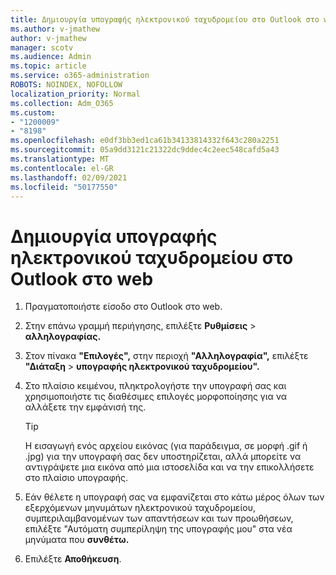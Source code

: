 ```yaml
---
title: Δημιουργία υπογραφής ηλεκτρονικού ταχυδρομείου στο Outlook στο web
ms.author: v-jmathew
author: v-jmathew
manager: scotv
ms.audience: Admin
ms.topic: article
ms.service: o365-administration
ROBOTS: NOINDEX, NOFOLLOW
localization_priority: Normal
ms.collection: Adm_O365
ms.custom:
- "1200009"
- "8198"
ms.openlocfilehash: e0df3bb3ed1ca61b34133814332f643c280a2251
ms.sourcegitcommit: 05a9dd3121c21322dc9ddec4c2eec548cafd5a43
ms.translationtype: MT
ms.contentlocale: el-GR
ms.lasthandoff: 02/09/2021
ms.locfileid: "50177550"
---
```

# <a name="create-email-signature-in-outlook-on-the-web"></a>Δημιουργία υπογραφής ηλεκτρονικού ταχυδρομείου στο Outlook στο web

1. Πραγματοποιήστε είσοδο στο Outlook στο web.
2. Στην επάνω γραμμή περιήγησης, επιλέξτε **Ρυθμίσεις**  >  **αλληλογραφίας.**
3. Στον πίνακα **"Επιλογές",** στην περιοχή **"Αλληλογραφία",** επιλέξτε **"Διάταξη**  >  **υπογραφής ηλεκτρονικού ταχυδρομείου".**
4. Στο πλαίσιο κειμένου, πληκτρολογήστε την υπογραφή σας και χρησιμοποιήστε τις διαθέσιμες επιλογές μορφοποίησης για να αλλάξετε την εμφάνισή της.

    > [!TIP]
    > Η εισαγωγή ενός αρχείου εικόνας (για παράδειγμα, σε μορφή .gif ή .jpg) για την υπογραφή σας δεν υποστηρίζεται, αλλά μπορείτε να αντιγράψετε μια εικόνα από μια ιστοσελίδα και να την επικολλήσετε στο πλαίσιο υπογραφής.

5. Εάν θέλετε η υπογραφή σας να εμφανίζεται στο κάτω μέρος όλων των εξερχόμενων μηνυμάτων ηλεκτρονικού ταχυδρομείου, συμπεριλαμβανομένων των απαντήσεων και των προωθήσεων, επιλέξτε "Αυτόματη συμπερίληψη της υπογραφής μου" στα νέα μηνύματα που **συνθέτω.**
6. Επιλέξτε **Αποθήκευση**.
